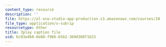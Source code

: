 ```yaml
---
content_type: resource
description: ''
file: https://ol-ocw-studio-app-production.s3.amazonaws.com/courses/18-085-computational-science-and-engineering-i-fall-2008/bc03e4b00e88f966b5b2369d360f1623_a6sPpQXST5E.srt
file_type: application/x-subrip
resourcetype: Other
title: 3play caption file
uid: bc03e4b0-0e88-f966-b5b2-369d360f1623
---
```

